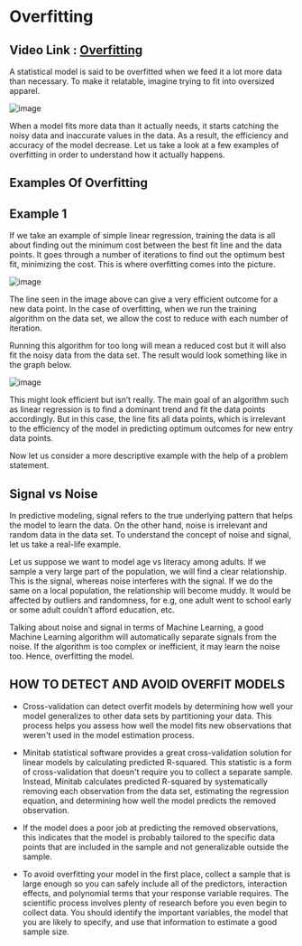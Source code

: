 # Overfitting

## Video Link : [Overfitting](https://drive.google.com/file/d/1fG-F091lMS2fyBY91UXQ_12yCfs_-0LB/view?usp=sharing)

A statistical model is said to be overfitted when we feed it a lot more data than necessary. To make it relatable, imagine trying to fit into oversized apparel.

![image](https://user-images.githubusercontent.com/63282184/143027742-b461ae8e-f115-4f6c-b553-896f4aead864.png)

When a model fits more data than it actually needs, it starts catching the noisy data and inaccurate values in the data. As a result, the efficiency and accuracy of the model decrease. Let us take a look at a few examples of overfitting in order to understand how it actually happens.

## Examples Of Overfitting

## Example 1

If we take an example of simple linear regression, training the data is all about finding out the minimum cost between the best fit line and the data points. It goes through a number of iterations to find out the optimum best fit, minimizing the cost. This is where overfitting comes into the picture.

![image](https://user-images.githubusercontent.com/63282184/143027888-47f966e0-0ca8-43ae-b0e8-b2219a4b88c5.png)

The line seen in the image above can give a very efficient outcome for a new data point. In the case of overfitting, when we run the training algorithm on the data set, we allow the cost to reduce with each number of iteration.

Running this algorithm for too long will mean a reduced cost but it will also fit the noisy data from the data set. The result would look something like in the graph below.

![image](https://user-images.githubusercontent.com/63282184/143027945-1075b7ee-6f53-4b4c-b059-6e386bda1a03.png)


This might look efficient but isn’t really. The main goal of an algorithm such as linear regression is to find a dominant trend and fit the data points accordingly. But in this case, the line fits all data points, which is irrelevant to the efficiency of the model in predicting optimum outcomes for new entry data points.

Now let us consider a more descriptive example with the help of a problem statement.



## Signal vs Noise

In predictive modeling, signal refers to the true underlying pattern that helps the model to learn the data. On the other hand, noise is irrelevant and random data in the data set. To understand the concept of noise and signal, let us take a real-life example.

Let us suppose we want to model age vs literacy among adults. If we sample a very large part of the population, we will find a clear relationship. This is the signal, whereas noise interferes with the signal. If we do the same on a local population, the relationship will become muddy. It would be affected by outliers and randomness, for e.g, one adult went to school early or some adult couldn’t afford education, etc.

Talking about noise and signal in terms of Machine Learning, a good Machine Learning algorithm will automatically separate signals from the noise. If the algorithm is too complex or inefficient, it may learn the noise too. Hence, overfitting the model. 


## HOW TO DETECT AND AVOID OVERFIT MODELS
- Cross-validation can detect overfit models by determining how well your model generalizes to other data sets by partitioning your data. This process helps you assess how well the model fits new observations that weren't used in the model estimation process.

- Minitab statistical software provides a great cross-validation solution for linear models by calculating predicted R-squared. This statistic is a form of cross-validation that doesn't require you to collect a separate sample. Instead, Minitab calculates predicted R-squared by systematically removing each observation from the data set, estimating the regression equation, and determining how well the model predicts the removed observation.

- If the model does a poor job at predicting the removed observations, this indicates that the model is probably tailored to the specific data points that are included in the sample and not generalizable outside the sample.

- To avoid overfitting your model in the first place, collect a sample that is large enough so you can safely include all of the predictors, interaction effects, and polynomial terms that your response variable requires. The scientific process involves plenty of research before you even begin to collect data. You should identify the important variables, the model that you are likely to specify, and use that information to estimate a good sample size.

